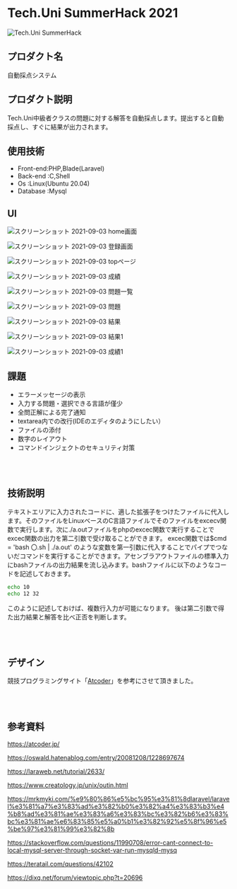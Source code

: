 # Tech.Uni SummerHack 2021

![Tech.Uni SummerHack](https://user-images.githubusercontent.com/63713624/126744501-639e7f32-0ed9-48ff-91e1-2fdee17d7830.jpg)



## プロダクト名
自動採点システム
## プロダクト説明
Tech.Uni中級者クラスの問題に対する解答を自動採点します。提出すると自動採点し、すぐに結果が出力されます。
## 使用技術
* Front-end:PHP,Blade(Laravel)
* Back-end :C,Shell
* Os       :Linux(Ubuntu 20.04)
* Database :Mysql
## UI
![スクリーンショット 2021-09-03 home画面](https://user-images.githubusercontent.com/70137236/131972678-64cedaa5-0765-4eb3-9ca3-800bd6914ace.png)


![スクリーンショット 2021-09-03 登録画面](https://user-images.githubusercontent.com/70137236/131972715-ae331e7f-704b-4bda-a4c5-a58a36c3f2a6.png)


![スクリーンショット 2021-09-03 topページ](https://user-images.githubusercontent.com/70137236/131972741-1041c191-d694-4ba6-8d98-012204b1ea08.png)


![スクリーンショット 2021-09-03 成績](https://user-images.githubusercontent.com/70137236/131972788-b4c3be72-e231-4f54-9f35-cd3522345879.png)


![スクリーンショット 2021-09-03 問題一覧](https://user-images.githubusercontent.com/70137236/131972761-99eb621d-5895-4fa1-ace7-6b408c21ef26.png)


![スクリーンショット 2021-09-03 問題](https://user-images.githubusercontent.com/70137236/131972769-be27e18e-843a-47bd-a118-06e22c370ff6.png)


![スクリーンショット 2021-09-03 結果](https://user-images.githubusercontent.com/70137236/131972896-71fade97-e678-4d20-aeb9-3733138512ed.png)


![スクリーンショット 2021-09-03 結果1](https://user-images.githubusercontent.com/70137236/131979768-acc29ca2-9d9b-42fb-a085-6acad899c125.png)



![スクリーンショット 2021-09-03 成績1](https://user-images.githubusercontent.com/70137236/131972912-0df7b90e-e41b-4d72-99ea-076079af11b8.png)

## 課題
* エラーメッセージの表示
* 入力する問題・選択できる言語が僅少
* 全問正解による完了通知
* textarea内での改行(IDEのエディタのようにしたい）
* ファイルの添付
* 数字のレイアウト
* コマンドインジェクトのセキュリティ対策

<br>

<br>

## 技術説明
テキストエリアに入力されたコードに、適した拡張子をつけたファイルに代入します。そのファイルをLinuxベースのC言語ファイルでそのファイルをexcecv関数で実行します。次に./a.outファイルをphpのexcec関数で実行することでexcec関数の出力を第二引数で受け取ることができます。
excec関数では$cmd = 'bash 〇.sh | ./a.out' のような変数を第一引数に代入することでパイプでつないだコマンドを実行することができます。アセンブラアウトファイルの標準入力にbashファイルの出力結果を流し込みます。bashファイルに以下のようなコードを記述しておきます。
```bash
echo 10
echo 12 32
```
このように記述しておけば、複数行入力が可能になります。
後は第二引数で得た出力結果と解答を比べ正否を判断します。

<br>

<br>

## デザイン
競技プログラミングサイト「[Atcoder](https://atcoder.jp/)」を参考にさせて頂きました。

<br>

<br>


## 参考資料

https://atcoder.jp/

https://oswald.hatenablog.com/entry/20081208/1228697674

https://laraweb.net/tutorial/2633/

https://www.creatology.jp/unix/outin.html

https://mrkmyki.com/%e9%80%86%e5%bc%95%e3%81%8dlaravel/laravel%e3%81%a7%e3%83%ad%e3%82%b0%e3%82%a4%e3%83%b3%e4%b8%ad%e3%81%ae%e3%83%a6%e3%83%bc%e3%82%b6%e3%83%bc%e3%81%ae%e6%83%85%e5%a0%b1%e3%82%92%e5%8f%96%e5%be%97%e3%81%99%e3%82%8b

https://stackoverflow.com/questions/11990708/error-cant-connect-to-local-mysql-server-through-socket-var-run-mysqld-mysq

https://teratail.com/questions/42102

https://dixq.net/forum/viewtopic.php?t=20696
